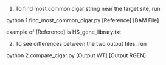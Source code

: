 1. To find most common cigar string near the target site, run

python 1.find_most_common_cigar.py [Reference] [BAM File]

example of [Reference] is HS_gene_library.txt

2. To see differences between the two output files, run

python 2.compare_cigar.py [Output WT] [Output RGEN]